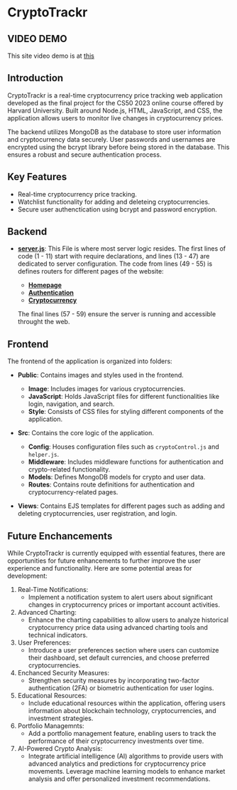 # CryptoTrackr

## VIDEO DEMO

This site video demo is at [this](https://youtu.be/si_z0Ohs6_Y)

## Introduction

CryptoTrackr is a real-time cryptocurrency price tracking web application developed as the final project for the CS50 2023 online course offered by Harvard University. Built around Node.js, HTML, JavaScript, and CSS, the application allows users to monitor live changes in cryptocurrency prices.

The backend utilizes MongoDB as the database to store user information and cryptocurrency data securely. User passwords and usernames are encrypted using the bcrypt library before being stored in the database. This ensures a robust and secure authentication process.

## Key Features

- Real-time cryptocurrency price tracking.
- Watchlist functionality for adding and deleteing cryptocurrencies.
- Secure user authenctication using bcrypt and password encryption.

## Backend

- **[server.js](./server.js)**: This File is where most server logic resides. The first lines of code (1 - 11) start with require declarations, and lines (13 - 47) are dedicated to server configuration. The code from lines (49 - 55) is defines routers for different pages of the website:

  - **[Homepage](./src/routes/index.js)**
  - **[Authentication](./src/routes/auth.js)**
  - **[Cryptocurrency](./src/routes/crypto.js)**

  The final lines (57 - 59) ensure the server is running and accessible throught the web.

## Frontend

The frontend of the application is organized into folders:

- **Public**: Contains images and styles used in the frontend.

  - **Image**: Includes images for various cryptocurrencies.
  - **JavaScript**: Holds JavaScript files for different functionalities like login, navigation, and search.
  - **Style**: Consists of CSS files for styling different components of the application.

- **Src**: Contains the core logic of the application.

  - **Config**: Houses configuration files such as `cryptoControl.js` and `helper.js`.
  - **Middleware**: Includes middleware functions for authentication and crypto-related functionality.
  - **Models**: Defines MongoDB models for crypto and user data.
  - **Routes**: Contains route definitions for authentication and cryptocurrency-related pages.

- **Views**: Contains EJS templates for different pages such as adding and deleting cryptocurrencies, user registration, and login.

## Future Enchancements

While CryptoTrackr is currently equipped with essential features, there are opportunities for future enhancements to further improve the user experience and functionality. Here are some potential areas for development:

1. Real-Time Notifications:
   - Implement a notification system to alert users about significant changes in cryptocurrency prices or important account activities.
1. Advanced Charting:
   - Enhance the charting capabilities to allow users to analyze historical cryptocurrency price data using advanced charting tools and technical indicators.
1. User Preferences:
   - Introduce a user preferences section where users can customize their dashboard, set default currencies, and choose preferred cryptocurrencies.
1. Enchanced Security Measures:
   - Strengthen security measures by incorporating two-factor authentication (2FA) or biometric authentication for user logins.
1. Educational Resources:
   - Include educational resources within the application, offering users information about blockchain technology, cryptocurrencies, and investment strategies.
1. Portfolio Managemnts:
   - Add a portfolio management feature, enabling users to track the performance of their cryptocurrency investments over time.
1. AI-Powered Crypto Analysis:
   - Integrate artificial intelligence (AI) algorithms to provide users with advanced analytics and predictions for cryptocurrency price movements. Leverage machine learning models to enhance market analysis and offer personalized investment recommendations.
